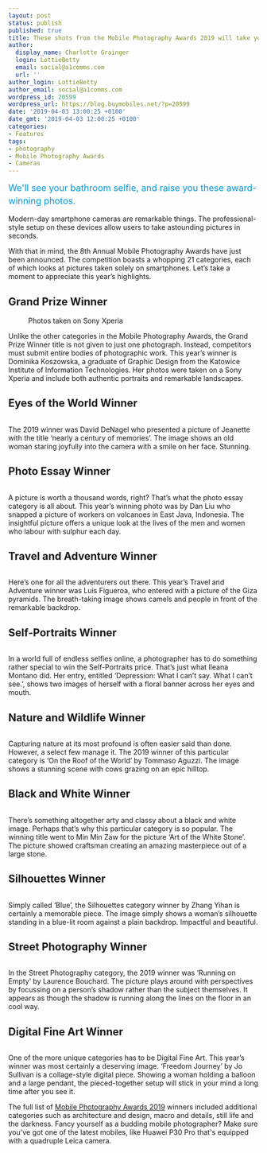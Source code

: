 ```yaml
---
layout: post
status: publish
published: true
title: These shots from the Mobile Photography Awards 2019 will take your breath away
author:
  display_name: Charlotte Grainger
  login: LottieBetty
  email: social@a1comms.com
  url: ''
author_login: LottieBetty
author_email: social@a1comms.com
wordpress_id: 20599
wordpress_url: https://blog.buymobiles.net/?p=20599
date: '2019-04-03 13:00:25 +0100'
date_gmt: '2019-04-03 12:00:25 +0100'
categories:
- Features
tags:
- photography
- Mobile Photography Awards
- Cameras
---
```

<p><!-- wp:paragraph --></p>
<p><span class="postStandFirst" style="color: #0896d5; line-height: 26px; font-size: 18px;">We'll see your bathroom selfie, and raise you these award-winning photos.</span></p>
<p><!-- /wp:paragraph --></p>
<p><!-- wp:paragraph --></p>
<p>Modern-day smartphone cameras are remarkable things. The professional-style setup on these devices allow users to take astounding pictures in seconds.</p>
<p><!-- /wp:paragraph --></p>
<p><!-- wp:paragraph --></p>
<p>With that in mind, the 8th Annual Mobile Photography Awards have just been announced. The competition boasts a whopping 21 categories, each of which looks at pictures taken solely on smartphones. Let&rsquo;s take a moment to appreciate this year&rsquo;s highlights.</p>
<p><!-- /wp:paragraph --></p>
<p><!-- wp:heading --></p>
<h2>Grand Prize Winner</h2>
<p><!-- /wp:heading --></p>
<p><!-- wp:image {"id":20602} --></p>
<figure class="wp-block-image"><img src="https://storage.googleapis.com/a1comms-blog-buymobiles/1/2019/04/grand-prize-winner-dominka-koszowska-1024x615.jpg" alt="" class="wp-image-20602"/><br />
<figcaption>Photos taken on Sony Xperia</figcaption>
</figure>
<p><!-- /wp:image --></p>
<p><!-- wp:paragraph --></p>
<p>Unlike the other categories in the Mobile Photography Awards, the Grand Prize Winner title is not given to just one photograph. Instead, competitors must submit entire bodies of photographic work. This year&rsquo;s winner is Dominika Koszowska, a graduate of Graphic Design from the Katowice Institute of Information Technologies. Her photos were taken on a Sony Xperia and include both authentic portraits and remarkable landscapes.</p>
<p><!-- /wp:paragraph --></p>
<p><!-- wp:heading --></p>
<h2>Eyes of the World Winner</h2>
<p><!-- /wp:heading --></p>
<p><!-- wp:image {"id":20603} --></p>
<figure class="wp-block-image"><img src="https://storage.googleapis.com/a1comms-blog-buymobiles/1/2019/04/eyes-of-the-world-winner-david-denagel.jpg" alt="" class="wp-image-20603"/></figure>
<p><!-- /wp:image --></p>
<p><!-- wp:paragraph --></p>
<p>The 2019 winner was David DeNagel who presented a picture of Jeanette with the title &lsquo;nearly a century of memories&rsquo;. The image shows an old woman staring joyfully into the camera with a smile on her face. Stunning.</p>
<p><!-- /wp:paragraph --></p>
<p><!-- wp:heading --></p>
<h2>Photo Essay Winner</h2>
<p><!-- /wp:heading --></p>
<p><!-- wp:image {"id":20604} --></p>
<figure class="wp-block-image"><img src="https://storage.googleapis.com/a1comms-blog-buymobiles/1/2019/04/photo-essay-winner-dan-liu.jpg" alt="" class="wp-image-20604"/></figure>
<p><!-- /wp:image --></p>
<p><!-- wp:paragraph --></p>
<p>A picture is worth a thousand words, right? That&rsquo;s what the photo essay category is all about. This year&rsquo;s winning photo was by Dan Liu who snapped a picture of workers on volcanoes in East Java, Indonesia. The insightful picture offers a unique look at the lives of the men and women who labour with sulphur each day.</p>
<p><!-- /wp:paragraph --></p>
<p><!-- wp:heading --></p>
<h2>Travel and Adventure Winner</h2>
<p><!-- /wp:heading --></p>
<p><!-- wp:image {"id":20605} --></p>
<figure class="wp-block-image"><img src="https://storage.googleapis.com/a1comms-blog-buymobiles/1/2019/04/travel-adventure-luis-figueroa.jpg" alt="" class="wp-image-20605"/></figure>
<p><!-- /wp:image --></p>
<p><!-- wp:paragraph --></p>
<p>Here&rsquo;s one for all the adventurers out there. This year&rsquo;s Travel and Adventure winner was Luis Figueroa, who entered with a picture of the Giza pyramids. The breath-taking image shows camels and people in front of the remarkable backdrop.</p>
<p><!-- /wp:paragraph --></p>
<p><!-- wp:heading --></p>
<h2>Self-Portraits Winner</h2>
<p><!-- /wp:heading --></p>
<p><!-- wp:image {"id":20606} --></p>
<figure class="wp-block-image"><img src="https://storage.googleapis.com/a1comms-blog-buymobiles/1/2019/04/self-portrait-illeana-montano.jpg" alt="" class="wp-image-20606"/></figure>
<p><!-- /wp:image --></p>
<p><!-- wp:paragraph --></p>
<p>In a world full of endless selfies online, a photographer has to do something rather special to win the Self-Portraits price. That&rsquo;s just what Ileana Montano did. Her entry, entitled &lsquo;Depression: What I can&rsquo;t say. What I can&rsquo;t see.&rsquo;, shows two images of herself with a floral banner across her eyes and mouth.</p>
<p><!-- /wp:paragraph --></p>
<p><!-- wp:heading --></p>
<h2>Nature and Wildlife Winner</h2>
<p><!-- /wp:heading --></p>
<p><!-- wp:image {"id":20607} --></p>
<figure class="wp-block-image"><img src="https://storage.googleapis.com/a1comms-blog-buymobiles/1/2019/04/nature-wildlife-tommaso-aguzzi.jpg" alt="" class="wp-image-20607"/></figure>
<p><!-- /wp:image --></p>
<p><!-- wp:paragraph --></p>
<p>Capturing nature at its most profound is often easier said than done. However, a select few manage it. The 2019 winner of this particular category is &lsquo;On the Roof of the World&rsquo; by Tommaso Aguzzi. The image shows a stunning scene with cows grazing on an epic hilltop.</p>
<p><!-- /wp:paragraph --></p>
<p><!-- wp:heading --></p>
<h2>Black and White Winner</h2>
<p><!-- /wp:heading --></p>
<p><!-- wp:image {"id":20608} --></p>
<figure class="wp-block-image"><img src="https://storage.googleapis.com/a1comms-blog-buymobiles/1/2019/04/black-white-min-min-zaw.jpg" alt="" class="wp-image-20608"/></figure>
<p><!-- /wp:image --></p>
<p><!-- wp:paragraph --></p>
<p>There&rsquo;s something altogether arty and classy about a black and white image. Perhaps that&rsquo;s why this particular category is so popular. The winning title went to Min Min Zaw for the picture &lsquo;Art of the White Stone&rsquo;. The picture showed craftsman creating an amazing masterpiece out of a large stone.</p>
<p><!-- /wp:paragraph --></p>
<p><!-- wp:heading --></p>
<h2>Silhouettes Winner</h2>
<p><!-- /wp:heading --></p>
<p><!-- wp:image {"id":20609} --></p>
<figure class="wp-block-image"><img src="https://storage.googleapis.com/a1comms-blog-buymobiles/1/2019/04/silhouettes-zhang-yihan.jpg" alt="" class="wp-image-20609"/></figure>
<p><!-- /wp:image --></p>
<p><!-- wp:paragraph --></p>
<p>Simply called &lsquo;Blue&rsquo;, the Silhouettes category winner by Zhang Yihan is certainly a memorable piece. The image simply shows a woman&rsquo;s silhouette standing in a blue-lit room against a plain backdrop. Impactful and beautiful.</p>
<p><!-- /wp:paragraph --></p>
<p><!-- wp:heading --></p>
<h2>Street Photography Winner</h2>
<p><!-- /wp:heading --></p>
<p><!-- wp:image {"id":20610} --></p>
<figure class="wp-block-image"><img src="https://storage.googleapis.com/a1comms-blog-buymobiles/1/2019/04/street-laurence-bouchard.jpg" alt="" class="wp-image-20610"/></figure>
<p><!-- /wp:image --></p>
<p><!-- wp:paragraph --></p>
<p>In the Street Photography category, the 2019 winner was &lsquo;Running on Empty&rsquo; by Laurence Bouchard. The picture plays around with perspectives by focussing on a person&rsquo;s shadow rather than the subject themselves. It appears as though the shadow is running along the lines on the floor in an cool way.</p>
<p><!-- /wp:paragraph --></p>
<p><!-- wp:heading --></p>
<h2>Digital Fine Art Winner</h2>
<p><!-- /wp:heading --></p>
<p><!-- wp:image {"id":20601} --></p>
<figure class="wp-block-image"><img src="https://storage.googleapis.com/a1comms-blog-buymobiles/1/2019/04/digital-fine-art-jo-sullivan-853x1024.jpg" alt="" class="wp-image-20601"/></figure>
<p><!-- /wp:image --></p>
<p><!-- wp:paragraph --></p>
<p>One of the more unique categories has to be Digital Fine Art. This year&rsquo;s winner was most certainly a deserving image. &lsquo;Freedom Journey&rsquo; by Jo Sullivan is a collage-style digital piece. Showing a woman holding a balloon and a large pendant, the pieced-together setup will stick in your mind a long time after you see it.</p>
<p><!-- /wp:paragraph --></p>
<p><!-- wp:paragraph --></p>
<p>The full list of <a href="https://mobilephotoawards.com/8th-annual-mpa-winners/">Mobile Photography Awards 2019</a> winners included additional categories such as architecture and design, macro and details, still life and the darkness. Fancy yourself as a budding mobile photographer? Make sure you've got one of the latest mobiles, like Huawei P30 Pro that's equipped with a quadruple Leica camera.</p>
<p><!-- /wp:paragraph --></p>
<p><!-- wp:image {"id":20487,"linkDestination":"custom"} --></p>
<figure class="wp-block-image"><a href="https://www.buymobiles.net/huawei-p30-pro-deals" target="_blank" rel="noreferrer noopener"><img src="https://storage.googleapis.com/a1comms-blog-buymobiles/1/2019/03/huawei-p30-buy-now.jpg" alt="" class="wp-image-20487"/></a></figure>
<p><!-- /wp:image --></p>

